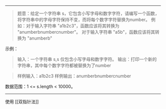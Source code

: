 ***

>题意：给定一个字符串 s，它包含小写字母和数字字符，请编写一个函数，将字符串中的字母字符保持不变，而将每个数字字符替换为number。
>例如：对于输入字符串 "a1b2c3"，函数应该将其转换为 "anumberbnumbercnumber"。
>对于输入字符串 "a5b"，函数应该将其转换为 "anumberb"

示例：

>输入：一个字符串 s,s 仅包含小写字母和数字字符。
>输出：打印一个新的字符串，其中每个数字字符都被替换为了number

>样例输入：a1b2c3
>样例输出：anumberbnumbercnumber

数据范围：1 <= s.length < 10000。

---

使用 [[双指针法]] 

